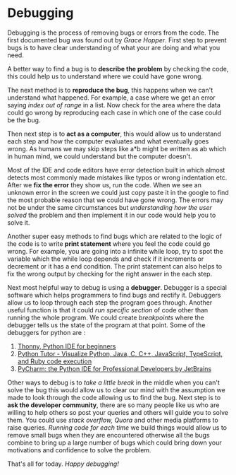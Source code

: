 # Debugging

Debugging is the process of removing bugs or errors from the code. The first documented bug was found out by *Grace Hopper*. First step to prevent bugs is to have clear understanding of what your are doing and what you need. 

A better way to find a bug is to **describe the problem** by checking the code, this could help us to understand where we could have gone wrong.

The next method is to **reproduce the bug**, this happens when we can't understand what happened. For example, a case where we get an error saying *index out of range* in a list. Now check for the area where the data could go wrong by reproducing each case in which one of the case could be the bug.

Then next step is to **act as a computer**, this would allow us to understand each step and how the computer evaluates and what eventually goes wrong. As humans we may skip steps like a*b might be written as ab which in human mind, we could understand but the computer doesn't.

Most of the IDE and code editors have error detection built in which almost detects most commonly made mistakes like typos or wrong indentation etc. After we **fix the error** they show us, run the code. When we see an unknown error in the screen we could just copy paste it in the google to find the most probable reason that we could have gone wrong. The errors may not be under the same circumstances but *understanding how the user solved* the problem and then implement it in our code would help you to solve it.

Another super easy methods to find bugs which are related to the logic of the code is to write **print statement** where you feel the code could go wrong. For example, you are going into a infinite while loop, try to spot the variable which the while loop depends and check if it increments or decrement or it has a end condition. The print statement can also helps to fix the wrong output by checking for the right answer in the each step.

Next most helpful way to debug is using a **debugger**. Debugger is a special software which helps programmers to find bugs and rectify it. Debuggers allow us to loop through each step the program goes through. Another useful function is that it could *run specific section* of code other than running the whole program. We could create *breakpoints* where the debugger tells us the state of the program at that point. Some of the debuggers for python are :

1. [Thonny, Python IDE for beginners](https://thonny.org/)
2. [Python Tutor - Visualize Python, Java, C, C++, JavaScript, TypeScript, and Ruby code execution](http://pythontutor.com/)
3. [PyCharm: the Python IDE for Professional Developers by JetBrains](https://www.jetbrains.com/pycharm/)

Other ways to debug is to *take a little break* in the middle when you can't solve the bug this would allow us to clear our mind with the assumption we made to look through the code allowing us to find the bug. Next step is to **ask the developer community**, there are so many people like us who are willing to help others so post your queries and others will guide you to solve them. You could use *stack overflow, Quora* and other media platforms to raise queries. *Running code for each time* we build things would allow us to remove small bugs when they are encountered otherwise all the bugs combine to bring up a large number of bugs which could bring down your motivations and confidence to solve the problem.

That's all for today. *Happy debugging!*